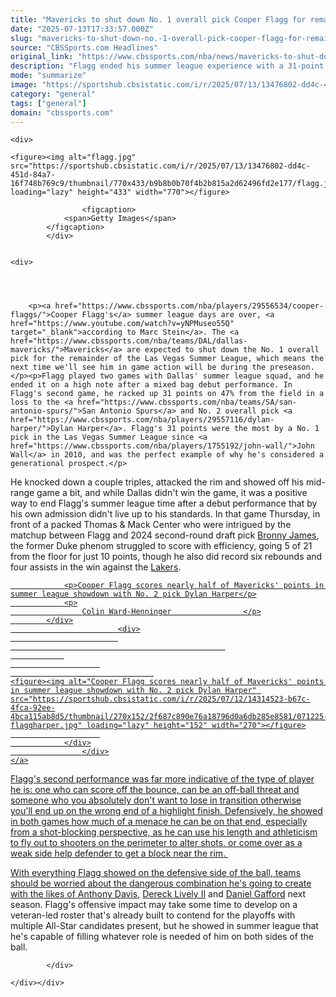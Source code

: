 ```yaml
---
title: "Mavericks to shut down No. 1 overall pick Cooper Flagg for remainder of summer league, per report"
date: "2025-07-13T17:33:57.000Z"
slug: "mavericks-to-shut-down-no.-1-overall-pick-cooper-flagg-for-remainder-of-summer-league-per-report"
source: "CBSSports.com Headlines"
original_link: "https://www.cbssports.com/nba/news/mavericks-to-shut-down-no-1-overall-pick-cooper-flagg-for-remainder-of-summer-league-per-report/"
description: "Flagg ended his summer league experience with a 31-point performance against the Spurs"
mode: "summarize"
image: "https://sportshub.cbsistatic.com/i/r/2025/07/13/13476802-dd4c-451d-84a7-16f748b769c9/thumbnail/1200x675/9ae70e5be3208a71ed6d7cdc39e3a215/flagg.jpg"
category: "general"
tags: ["general"]
domain: "cbssports.com"
---
```

<div id="readability-page-1" class="page"><div id="Article-body">
        
    
        
                
    <div>
                            
    <figure><img alt="flagg.jpg" src="https://sportshub.cbsistatic.com/i/r/2025/07/13/13476802-dd4c-451d-84a7-16f748b769c9/thumbnail/770x433/b9b8b0b70f4b2b815a2d62496fd2e177/flagg.jpg" loading="lazy" height="433" width="770"></figure>
        
                    <figcaption>
                <span>Getty Images</span>
            </figcaption>
            </div>

    
    <div>
        
        
                            
                
        <p><a href="https://www.cbssports.com/nba/players/29556534/cooper-flaggs/">Cooper Flagg's</a> summer league days are over, <a href="https://www.youtube.com/watch?v=yNPMuseo55Q" target="_blank">according to Marc Stein</a>. The <a href="https://www.cbssports.com/nba/teams/DAL/dallas-mavericks/">Mavericks</a> are expected to shut down the No. 1 overall pick for the remainder of the Las Vegas Summer League, which means the next time we'll see him in game action will be during the preseason.</p><p>Flagg played two games with Dallas' summer league squad, and he ended it on a high note after a mixed bag debut performance. In Flagg's second game, he racked up 31 points on 47% from the field in a loss to the <a href="https://www.cbssports.com/nba/teams/SA/san-antonio-spurs/">San Antonio Spurs</a> and No. 2 overall pick <a href="https://www.cbssports.com/nba/players/29557116/dylan-harper/">Dylan Harper</a>. Flagg's 31 points were the most by a No. 1 pick in the Las Vegas Summer League since <a href="https://www.cbssports.com/nba/players/1755192/john-wall/">John Wall</a> in 2010, and was the perfect example of why he's considered a generational prospect.</p>
<p>He knocked down a couple triples, attacked the rim and showed off his mid-range game a bit, and while Dallas didn't win the game, it was a positive way to end Flagg's summer league time after a debut performance that by his own admission didn't live up to his standards. In that game Thursday, in front of a packed Thomas &amp; Mack Center who were intrigued by the matchup between Flagg and 2024 second-round draft pick <a href="https://www.cbssports.com/nba/players/29234638/bronny-james/">Bronny James</a>, the former Duke phenom struggled to score with efficiency, going 5 of 21 from the floor for just 10 points, though he also did record six rebounds and four assists in the win against the <a href="https://www.cbssports.com/nba/teams/LAL/los-angeles-lakers/">Lakers</a>.</p><a href="https://www.cbssports.com/nba/news/cooper-flagg-scores-nearly-half-of-mavericks-points-in-summer-league-showdown-with-no-2-pick-dylan-harper/" target="_blank">
        <div>
            <div>
                
                <p>Cooper Flagg scores nearly half of Mavericks' points in summer league showdown with No. 2 pick Dylan Harper</p>
                <p>
                    Colin Ward-Henninger                </p>
            </div>
                            <div>
                            
                                                    
                
                        
                                    
    <figure><img alt="Cooper Flagg scores nearly half of Mavericks' points in summer league showdown with No. 2 pick Dylan Harper" src="https://sportshub.cbsistatic.com/i/r/2025/07/12/14314523-b67c-4fca-92ee-4bca115ab8d5/thumbnail/270x152/2f687c890e76a18796d0a6db285e8581/071225-flaggharper.jpg" loading="lazy" height="152" width="270"></figure>
                        
                </div>
                    </div>
    </a>
<p>Flagg's second performance was far more indicative of the type of player he is: one who can score off the bounce, can be an off-ball threat and someone who you absolutely don't want to lose in transition otherwise you'll end up on the wrong end of a highlight finish. Defensively, he showed in both games how much of a menace he can be on that end, especially from a shot-blocking perspective, as he can use his length and athleticism to fly out to shooters on the perimeter to alter shots, or come over as a weak side help defender to get a block near the rim.&nbsp;</p>
        

<p>With everything Flagg showed on the defensive side of the ball, teams should be worried about the dangerous combination he's going to create with the likes of <a href="https://www.cbssports.com/nba/players/1992786/anthony-davis/">Anthony Davis</a>, <a href="https://www.cbssports.com/nba/players/28951880/dereck-lively-ii/">Dereck Lively II</a> and <a href="https://www.cbssports.com/nba/players/2892001/daniel-gafford/">Daniel Gafford</a> next season. Flagg's offensive impact may take some time to develop on a veteran-led roster that's already built to contend for the playoffs with multiple All-Star candidates present, but he showed in summer league that he's capable of filling whatever role is needed of him on both sides of the ball.</p>


        
            </div>

    </div></div>